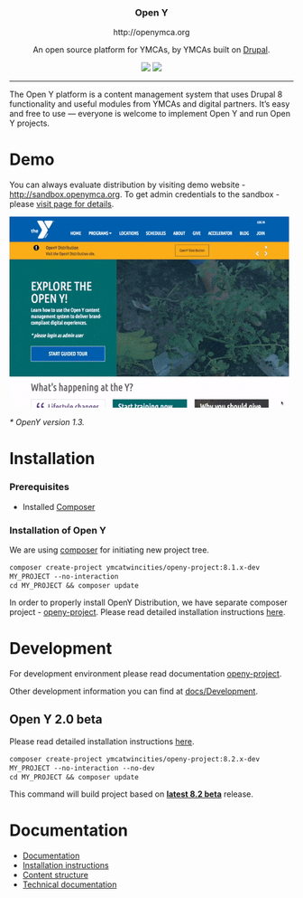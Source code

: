 <p align="center">
 <!-- Will replace with new Open Y logo soon. <a href="http://www.openymca.org">
    <img alt="Open Y Logo" src="" width="144">
  </a> -->
</p>

<h3 align="center">
  Open Y
</h3>
<p align="center">
  http://openymca.org
</p>
<p align="center">
  An open source platform for YMCAs, by YMCAs built on <a href="https://drupal.org">Drupal</a>.
</p>

<p align="center">
  <a href="https://packagist.org/packages/ymcatwincities/openy"><img src="https://img.shields.io/packagist/v/ymcatwincities/openy.svg?style=flat-square"></a>
  <a href="https://packagist.org/packages/ymcatwincities/openy"><img src="https://img.shields.io/packagist/dm/ymcatwincities/openy.svg?style=flat-square"></a>
</p>

***

The Open Y platform is a content management system that uses Drupal 8 functionality and useful modules from YMCAs and digital partners. It’s easy and free to use — everyone is welcome to implement Open Y and run Open Y projects.

# Demo
You can always evaluate distribution by visiting demo website - http://sandbox.openymca.org. To get admin credentials to the sandbox - please [visit page for details](http://openymca.org/sandbox-details).

![OpenY Sandbox](docs/assets/sandbox.gif "OpenY Demo")

*\* OpenY version 1.3.*

# Installation

### Prerequisites

- Installed [Composer](https://getcomposer.org/download/)

### Installation of Open Y
We are using [composer](https://getcomposer.org/) for initiating new project tree.

```
composer create-project ymcatwincities/openy-project:8.1.x-dev MY_PROJECT --no-interaction
cd MY_PROJECT && composer update
```

In order to properly install OpenY Distribution, we have separate composer project - [openy-project](https://github.com/ymcatwincities/openy-project). Please read detailed installation instructions [here](https://github.com/ymcatwincities/openy-project).

# Development
For development environment please read documentation [openy-project](https://github.com/ymcatwincities/openy-project#development-environment).

Other development information you can find at [docs/Development](https://github.com/ymcatwincities/openy/tree/8.x-1.x/docs/Development).

## Open Y 2.0 beta

Please read detailed installation instructions [here](https://github.com/ymcatwincities/openy-project).

```
composer create-project ymcatwincities/openy-project:8.2.x-dev MY_PROJECT --no-interaction --no-dev
cd MY_PROJECT && composer update
```

This command will build project based on [**latest 8.2 beta**](https://github.com/ymcatwincities/openy/releases) release.

# Documentation
- [Documentation](https://github.com/ymcatwincities/openy/tree/8.x-1.x/docs)
- [Installation instructions](https://github.com/ymcatwincities/openy-project#installation)
- [Content structure](https://github.com/ymcatwincities/openy/tree/8.x-1.x/docs/Content%20structure)
- [Technical documentation](https://github.com/ymcatwincities/openy/tree/8.x-1.x/docs/Development)
